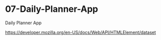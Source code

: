 # 07-Daily-Planner-App
Daily Planner App





https://developer.mozilla.org/en-US/docs/Web/API/HTMLElement/dataset